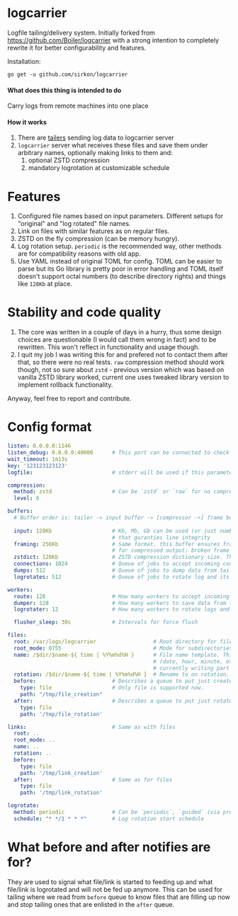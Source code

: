 # logcarrier
Logfile tailing/delivery system. Initially forked from https://github.com/Boiler/logcarrier with a strong intention to completely rewrite it for better configurability and features.

Installation:
```
go get -u github.com/sirkon/logcarrier
```
#### What does this thing is intended to do
Carry logs from remote machines into one place

#### How it works
1. There are [tailers](https://github.com/Boiler/logcarrier/tree/master/tail) sending log data to logcarrier server
2. `logcarrier` server what receives these files and save them under arbitrary names, optionally making links to them and:
    1. optional ZSTD compression
    2. mandatory logrotation at customizable schedule

# Features
1. Configured file names based on input parameters. Different setups for "original" and "log rotated" file names.
2. Link on files with similar features as on regular files.
3. ZSTD on the fly compression (can be memory hungry).
4. Log rotation setup. `periodic` is the recommended way, other methods are for compatibility reasons with old app.
5. Use YAML instead of original TOML for config. TOML can be easier to parse but its Go library is pretty poor in error handling and TOML itself doesn't support octal numbers (to describe directory rights) and things like `128Kb` at place.

# Stability and code quality
1. The core was written in a couple of days in a hurry, thus some design choices are questionable (I would call them wrong in fact) and to be rewritten. This won't reflect in functionality and usage though.
2. I quit my job I was writing this for and prefered not to contact them after that, so there were no real tests. `raw` compression method should work though, not so sure about `zstd` - previous version which was based on vanilla ZSTD library worked, current one uses tweaked library version to implement rollback functionality.

Anyway, feel free to report and contribute.

# Config format

```yaml
listen: 0.0.0.0:1146
listen_debug: 0.0.0.0:40000      # This port can be connected to check service availability
wait_timeout: 1m13s
key: '123123123123'
logfile:                         # stderr will be used if this parameter is not set

compression:
  method: zstd                   # Can be `zstd` or `raw` for no compression
  level: 6

buffers:  
  # Buffer order is: tailer -> input buffer -> [compressor ->] frame buffer -> disk
  
  input: 128Kb                   # Kb, Mb, Gb can be used (or just number in bytes). This is input buffer
                                 # that guranties line integrity
  framing: 256Kb                 # Same format. this buffer ensures frame integrity which is critically important
                                 # for compressed output: broken frame will cause decompressing errors
  zstdict: 128Kb                 # ZSTD compression dictionary size. They say this improves compression speed.
  connections: 1024              # Queue of jobs to accept incoming connections 
  dumps: 512                     # Queue of jobs to dump data from tailers
  logrotates: 512                # Queue of jobs to rotate log and its link 

workers:
  route: 128                     # How many workers to accept incoming connections
  dumper: 128                    # How many workers to save data from tailers
  logrotater: 12                 # How many workers to rotate logs and their links

  flusher_sleep: 30s             # Intervals for force flush

files:
  root: /var/logs/logcarrier                  # Root directory for file storage
  root_mode: 0755                             # Mode for subdirectories creating in a process
  name: /$dir/$name-${ time | %Y%m%d%H }      # File name template. This is a good idea to give file an already rotated name 
                                              # (date, hour, minute, etc) and use link with "original" file name pointed at the  
                                              # currently writing part
  rotation: /$dir/$name-${ time | %Y%m%d%H }  # Rename to on rotation. This time the same name
  before:                        # Describes a queue to put just created file names in
    type: file                   # Only file is supported now.
    path: "/tmp/file_creation" 
  after:                         # Describes a queue to put just rotated file names in.
    type: file                   
    path: '/tmp/file_rotation'

links:                           # Same as with files
  root: ..
  root_mode: ..
  name: ..
  rotation: ..
  before:
    type: file
    path: '/tmp/link_creation'
  after:                         # Same as for files
    type: file
    path: '/tmp/link_rotation'

logrotate:
  method: periodic               # Can be `periodic`, `guided` (via protocol) and `both`
  schedule: "* */1 * * *"        # Log rotation start schedule
```

# What before and after notifies are for?

They are used to signal what file/link is started to feeding up and what file/link is logrotated and will not be fed up
anymore. This can be used for tailing where we read from `before` queue to know files that are filling up now and stop
tailing ones that are enlisted in the `after` queue.
